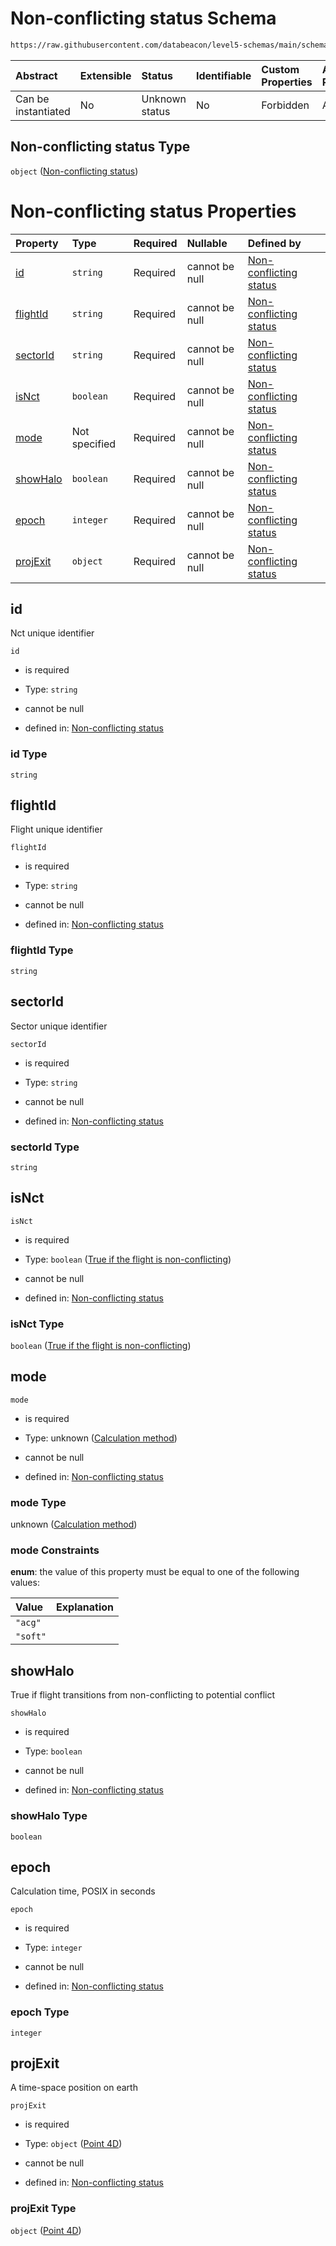 # Non-conflicting status Schema

```txt
https://raw.githubusercontent.com/databeacon/level5-schemas/main/schemas/streaming/blender/nct.schema.json
```



| Abstract            | Extensible | Status         | Identifiable | Custom Properties | Additional Properties | Access Restrictions | Defined In                                                                            |
| :------------------ | :--------- | :------------- | :----------- | :---------------- | :-------------------- | :------------------ | :------------------------------------------------------------------------------------ |
| Can be instantiated | No         | Unknown status | No           | Forbidden         | Allowed               | none                | [nct.schema.json](../../out/streaming/blender/nct.schema.json "open original schema") |

## Non-conflicting status Type

`object` ([Non-conflicting status](nct.md))

# Non-conflicting status Properties

| Property              | Type          | Required | Nullable       | Defined by                                                                                                                                                                                                       |
| :-------------------- | :------------ | :------- | :------------- | :--------------------------------------------------------------------------------------------------------------------------------------------------------------------------------------------------------------- |
| [id](#id)             | `string`      | Required | cannot be null | [Non-conflicting status](nct-properties-id.md "https://raw.githubusercontent.com/databeacon/level5-schemas/main/schemas/streaming/blender/nct.schema.json#/properties/id")                                       |
| [flightId](#flightid) | `string`      | Required | cannot be null | [Non-conflicting status](nct-properties-flightid.md "https://raw.githubusercontent.com/databeacon/level5-schemas/main/schemas/streaming/blender/nct.schema.json#/properties/flightId")                           |
| [sectorId](#sectorid) | `string`      | Required | cannot be null | [Non-conflicting status](nct-properties-sectorid.md "https://raw.githubusercontent.com/databeacon/level5-schemas/main/schemas/streaming/blender/nct.schema.json#/properties/sectorId")                           |
| [isNct](#isnct)       | `boolean`     | Required | cannot be null | [Non-conflicting status](nct-properties-true-if-the-flight-is-non-conflicting.md "https://raw.githubusercontent.com/databeacon/level5-schemas/main/schemas/streaming/blender/nct.schema.json#/properties/isNct") |
| [mode](#mode)         | Not specified | Required | cannot be null | [Non-conflicting status](nct-properties-calculation-method.md "https://raw.githubusercontent.com/databeacon/level5-schemas/main/schemas/streaming/blender/nct.schema.json#/properties/mode")                     |
| [showHalo](#showhalo) | `boolean`     | Required | cannot be null | [Non-conflicting status](nct-properties-showhalo.md "https://raw.githubusercontent.com/databeacon/level5-schemas/main/schemas/streaming/blender/nct.schema.json#/properties/showHalo")                           |
| [epoch](#epoch)       | `integer`     | Required | cannot be null | [Non-conflicting status](nct-properties-epoch.md "https://raw.githubusercontent.com/databeacon/level5-schemas/main/schemas/streaming/blender/nct.schema.json#/properties/epoch")                                 |
| [projExit](#projexit) | `object`      | Required | cannot be null | [Non-conflicting status](point4d.md "https://raw.githubusercontent.com/databeacon/level5-schemas/main/schemas/streaming/blender/point4d.schema.json#/properties/projExit")                                       |

## id

Nct unique identifier

`id`

*   is required

*   Type: `string`

*   cannot be null

*   defined in: [Non-conflicting status](nct-properties-id.md "https://raw.githubusercontent.com/databeacon/level5-schemas/main/schemas/streaming/blender/nct.schema.json#/properties/id")

### id Type

`string`

## flightId

Flight unique identifier

`flightId`

*   is required

*   Type: `string`

*   cannot be null

*   defined in: [Non-conflicting status](nct-properties-flightid.md "https://raw.githubusercontent.com/databeacon/level5-schemas/main/schemas/streaming/blender/nct.schema.json#/properties/flightId")

### flightId Type

`string`

## sectorId

Sector unique identifier

`sectorId`

*   is required

*   Type: `string`

*   cannot be null

*   defined in: [Non-conflicting status](nct-properties-sectorid.md "https://raw.githubusercontent.com/databeacon/level5-schemas/main/schemas/streaming/blender/nct.schema.json#/properties/sectorId")

### sectorId Type

`string`

## isNct



`isNct`

*   is required

*   Type: `boolean` ([True if the flight is non-conflicting](nct-properties-true-if-the-flight-is-non-conflicting.md))

*   cannot be null

*   defined in: [Non-conflicting status](nct-properties-true-if-the-flight-is-non-conflicting.md "https://raw.githubusercontent.com/databeacon/level5-schemas/main/schemas/streaming/blender/nct.schema.json#/properties/isNct")

### isNct Type

`boolean` ([True if the flight is non-conflicting](nct-properties-true-if-the-flight-is-non-conflicting.md))

## mode



`mode`

*   is required

*   Type: unknown ([Calculation method](nct-properties-calculation-method.md))

*   cannot be null

*   defined in: [Non-conflicting status](nct-properties-calculation-method.md "https://raw.githubusercontent.com/databeacon/level5-schemas/main/schemas/streaming/blender/nct.schema.json#/properties/mode")

### mode Type

unknown ([Calculation method](nct-properties-calculation-method.md))

### mode Constraints

**enum**: the value of this property must be equal to one of the following values:

| Value    | Explanation |
| :------- | :---------- |
| `"acg"`  |             |
| `"soft"` |             |

## showHalo

True if flight transitions from non-conflicting to potential conflict

`showHalo`

*   is required

*   Type: `boolean`

*   cannot be null

*   defined in: [Non-conflicting status](nct-properties-showhalo.md "https://raw.githubusercontent.com/databeacon/level5-schemas/main/schemas/streaming/blender/nct.schema.json#/properties/showHalo")

### showHalo Type

`boolean`

## epoch

Calculation time, POSIX in seconds

`epoch`

*   is required

*   Type: `integer`

*   cannot be null

*   defined in: [Non-conflicting status](nct-properties-epoch.md "https://raw.githubusercontent.com/databeacon/level5-schemas/main/schemas/streaming/blender/nct.schema.json#/properties/epoch")

### epoch Type

`integer`

## projExit

A time-space position on earth

`projExit`

*   is required

*   Type: `object` ([Point 4D](point4d.md))

*   cannot be null

*   defined in: [Non-conflicting status](point4d.md "https://raw.githubusercontent.com/databeacon/level5-schemas/main/schemas/streaming/blender/point4d.schema.json#/properties/projExit")

### projExit Type

`object` ([Point 4D](point4d.md))
